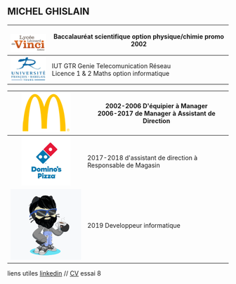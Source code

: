 ## MICHEL GHISLAIN 



| <br> ![Image](lycée.png) <br> |  Baccalauréat scientifique option physique/chimie promo 2002  |
| :---: | --- |
|![Image](univ.png) |   IUT GTR Genie Telecomunication Réseau <br> Licence 1 & 2 Maths option informatique |


|![Image](mc.png)| 2002-2006 D'équipier à Manager <br> 2006-2017 de Manager à Assistant de Direction|
|:---:|---|
|![Image](dom.png)|2017-2018 d'assistant de direction à Responsable de Magasin|
|![Image](cat.png)|2019 Developpeur informatique|



liens utiles [linkedin](https://www.linkedin.com/in/ghislain-michel-31b024153/) // [CV](CV_Ghislain_Michel_M2i.docx) essai 8



 
 
